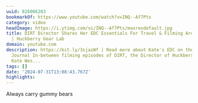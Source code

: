 ```yaml
---
uuid: 826006283
bookmarkOf: https://www.youtube.com/watch?v=INQ--Af7Pts
category: video
headImage: https://i.ytimg.com/vi/INQ--Af7Pts/maxresdefault.jpg
title: DIRT Director Shares Her EDC Essentials For Travel & Filming Around The World
  | Huckberry Gear Lab
domain: youtube.com
description: https://bit.ly/3sjazWf | Read more about Kate's EDC on the Huckberry
  Journal In-between filming episodes of DIRT, the Director of Huckberry Presents
  Kate Wes...
tags: []
date: '2024-07-31T13:08:43.767Z'
highlights: 
---
```


Always carry gummy bears


